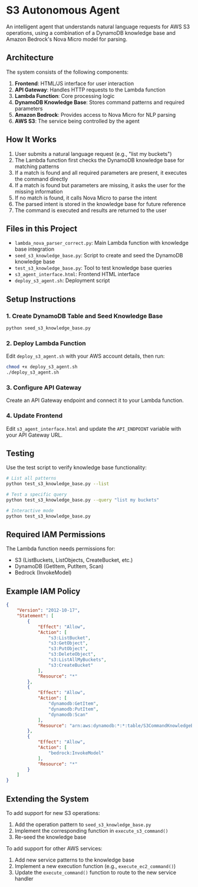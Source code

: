 # S3 Autonomous Agent

An intelligent agent that understands natural language requests for AWS S3 operations, using a combination of a DynamoDB knowledge base and Amazon Bedrock's Nova Micro model for parsing.

## Architecture

The system consists of the following components:

1. **Frontend**: HTML/JS interface for user interaction
2. **API Gateway**: Handles HTTP requests to the Lambda function
3. **Lambda Function**: Core processing logic
4. **DynamoDB Knowledge Base**: Stores command patterns and required parameters
5. **Amazon Bedrock**: Provides access to Nova Micro for NLP parsing
6. **AWS S3**: The service being controlled by the agent

## How It Works

1. User submits a natural language request (e.g., "list my buckets")
2. The Lambda function first checks the DynamoDB knowledge base for matching patterns
3. If a match is found and all required parameters are present, it executes the command directly
4. If a match is found but parameters are missing, it asks the user for the missing information
5. If no match is found, it calls Nova Micro to parse the intent
6. The parsed intent is stored in the knowledge base for future reference
7. The command is executed and results are returned to the user

## Files in this Project

- `lambda_nova_parser_correct.py`: Main Lambda function with knowledge base integration
- `seed_s3_knowledge_base.py`: Script to create and seed the DynamoDB knowledge base
- `test_s3_knowledge_base.py`: Tool to test knowledge base queries
- `s3_agent_interface.html`: Frontend HTML interface
- `deploy_s3_agent.sh`: Deployment script

## Setup Instructions

### 1. Create DynamoDB Table and Seed Knowledge Base

```bash
python seed_s3_knowledge_base.py
```

### 2. Deploy Lambda Function

Edit `deploy_s3_agent.sh` with your AWS account details, then run:

```bash
chmod +x deploy_s3_agent.sh
./deploy_s3_agent.sh
```

### 3. Configure API Gateway

Create an API Gateway endpoint and connect it to your Lambda function.

### 4. Update Frontend

Edit `s3_agent_interface.html` and update the `API_ENDPOINT` variable with your API Gateway URL.

## Testing

Use the test script to verify knowledge base functionality:

```bash
# List all patterns
python test_s3_knowledge_base.py --list

# Test a specific query
python test_s3_knowledge_base.py --query "list my buckets"

# Interactive mode
python test_s3_knowledge_base.py
```

## Required IAM Permissions

The Lambda function needs permissions for:

- S3 (ListBuckets, ListObjects, CreateBucket, etc.)
- DynamoDB (GetItem, PutItem, Scan)
- Bedrock (InvokeModel)

## Example IAM Policy

```json
{
    "Version": "2012-10-17",
    "Statement": [
        {
            "Effect": "Allow",
            "Action": [
                "s3:ListBucket",
                "s3:GetObject",
                "s3:PutObject",
                "s3:DeleteObject",
                "s3:ListAllMyBuckets",
                "s3:CreateBucket"
            ],
            "Resource": "*"
        },
        {
            "Effect": "Allow",
            "Action": [
                "dynamodb:GetItem",
                "dynamodb:PutItem",
                "dynamodb:Scan"
            ],
            "Resource": "arn:aws:dynamodb:*:*:table/S3CommandKnowledgeBase"
        },
        {
            "Effect": "Allow",
            "Action": [
                "bedrock:InvokeModel"
            ],
            "Resource": "*"
        }
    ]
}
```

## Extending the System

To add support for new S3 operations:

1. Add the operation pattern to `seed_s3_knowledge_base.py`
2. Implement the corresponding function in `execute_s3_command()`
3. Re-seed the knowledge base

To add support for other AWS services:

1. Add new service patterns to the knowledge base
2. Implement a new execution function (e.g., `execute_ec2_command()`)
3. Update the `execute_command()` function to route to the new service handler